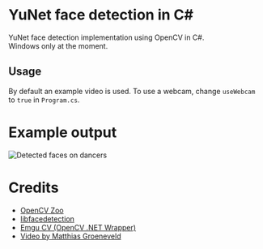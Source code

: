 # YuNet face detection in C#
YuNet face detection implementation using OpenCV in C#.  
Windows only at the moment.

## Usage
By default an example video is used. To use a webcam, change `useWebcam` to `true` in `Program.cs`.

# Example output
![Detected faces on dancers](output/dancers-faces-detected.gif?raw=true)

# Credits
- [OpenCV Zoo](https://github.com/opencv/opencv_zoo/tree/master/models/face_detection_yunet)
- [libfacedetection](https://github.com/ShiqiYu/libfacedetection)
- [Emgu CV (OpenCV .NET Wrapper)](https://www.emgu.com/wiki/index.php/Main_Page)
- [Video by Matthias Groeneveld](https://www.pexels.com/video/dancers-and-musicians-performing-on-a-promenade-14691541/)
